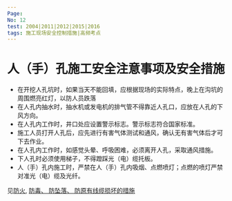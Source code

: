 ```yaml
---
Page: 
No: 12
test: 2004|2011|2012|2015|2016
tags: 施工现场安全控制措施|高频考点
---
```

# 人（手）孔施工安全注意事项及安全措施
- 在开挖人孔坑时，如果当天不能回填，应根据现场的实际特点，晚上在沟坑的周围燃亮红灯，以防人员跌落
- 在人孔内抽水时，抽水机或发电机的排气管不得靠近人孔口，应放在人孔的下风方向。
- 在人孔内工作时，井口处应设置警示标志。警示标志符合国家标准。
- 施工人员打开人孔后，应先进行有害气体测试和通风，确认无有害气体后才可下去作业。
- 在人孔内工作时，如感觉头晕、呼吸困难，必须离开人孔，采取通风措施。
- 下人孔时必须使用梯子，不得蹬踩光（电）缆托板。
- 人（手）孔内施工时，严禁在人（手）孔内吸烟、点燃喷灯；点燃的喷灯严禁对准光（电）缆及光纤。

见[防火](|87), [防毒、 防坠落、 防原有线缆损坏的措施]()